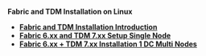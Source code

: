 <strong>Fabric and TDM Installation on Linux<strong>

<ul>      
<li><a href="/articles/98_maintenance_and_operational/Installations/Linux/01_Fabric_6.xx_Installation_intro.md">Fabric and TDM Installation Introduction</a></li>
<li><a href="/articles/98_maintenance_and_operational/Installations/Linux/02_Fabric_6.xx_Setup_Single_node.md">Fabric 6.xx and TDM 7.xx Setup Single Node</a></li>
<li><a href="/articles/98_maintenance_and_operational/Installations/Linux/03_Fabric_6.xx_Setup_Single_DC_multi_nodes.md">Fabric 6.xx + TDM 7.xx Installation 1 DC Multi Nodes</a></li>

</ul>
